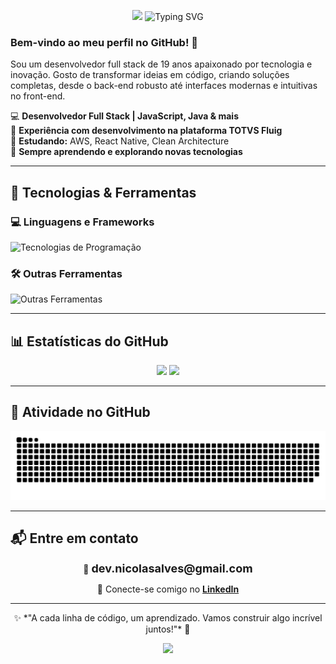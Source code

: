 <p align="center">
  <img src="https://capsule-render.vercel.app/api?type=waving&color=38BDF8&height=120&section=header&fontSize=35&fontColor=ffffff&animation=fadeIn" />
<img src="https://readme-typing-svg.demolab.com?font=Fira+Code&duration=3000&pause=1500&color=38BDF8&center=true&vCenter=true&width=700&lines=Nicolas+Rodrigues+Alves;" alt="Typing SVG" />
</p>

### Bem-vindo ao meu perfil no GitHub! 🚀  
Sou um desenvolvedor full stack de 19 anos apaixonado por tecnologia e inovação. Gosto de transformar ideias em código, criando soluções completas, desde o back-end robusto até interfaces modernas e intuitivas no front-end.

💻 **Desenvolvedor Full Stack | JavaScript, Java & mais**  
🚀 **Experiência com desenvolvimento na plataforma TOTVS Fluig**  
🌱 **Estudando:** AWS, React Native, Clean Architecture  
🎯 **Sempre aprendendo e explorando novas tecnologias**

---

## 🚀 Tecnologias & Ferramentas

### 💻 Linguagens e Frameworks  
<p align="left">
  <img src="https://skillicons.dev/icons?i=html,css,js,ts,react,nodejs,tailwind,java,spring,mysql" alt="Tecnologias de Programação"/>
</p>

### 🛠️ Outras Ferramentas  
<p align="left">
  <img src="https://skillicons.dev/icons?i=git,github,vscode,webstorm,figma,postman,vercel" alt="Outras Ferramentas"/>
</p>


---

## 📊 Estatísticas do GitHub

<div align="center">
  <img height="180em" src="https://github-readme-stats.vercel.app/api?username=NicolasRAlves&show_icons=true&include_all_commits=true&count_private=true&bg_color=0d1117&title_color=38BDF8&icon_color=38BDF8&text_color=FFFFFF&hide_border=true" />
  <img height="180em" src="https://github-readme-stats.vercel.app/api/top-langs/?username=NicolasRAlves&layout=compact&langs_count=7&bg_color=0d1117&title_color=38BDF8&text_color=FFFFFF&hide_border=true" />
</div>

---

## 🐍 Atividade no GitHub

<p align="center">
  <img src="https://raw.githubusercontent.com/Platane/snk/output/github-contribution-grid-snake-dark.svg" alt="Snake animation" />
</p>

---

## 📬 Entre em contato  
<p align="center">
  📧 <strong style="font-size: 18px;">dev.nicolasalves@gmail.com</strong>  
</p>

<p align="center">
  🔗 Conecte-se comigo no <a href="https://www.linkedin.com/in/nicolas-rodrigues-developer"><strong>LinkedIn</strong></a>
</p>

---

<p align="center">
✨ *"A cada linha de código, um aprendizado. Vamos construir algo incrível juntos!"* 🚀
</p>

<p align="center">
  <img src="https://capsule-render.vercel.app/api?type=waving&color=38BDF8&height=100&section=footer"/>
</p>


